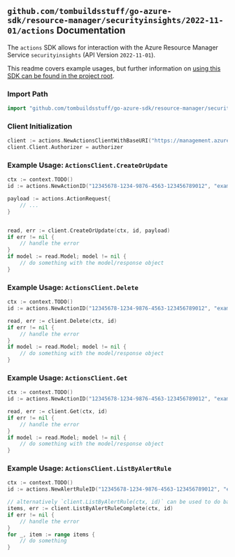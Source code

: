
## `github.com/tombuildsstuff/go-azure-sdk/resource-manager/securityinsights/2022-11-01/actions` Documentation

The `actions` SDK allows for interaction with the Azure Resource Manager Service `securityinsights` (API Version `2022-11-01`).

This readme covers example usages, but further information on [using this SDK can be found in the project root](https://github.com/tombuildsstuff/go-azure-sdk/tree/main/docs).

### Import Path

```go
import "github.com/tombuildsstuff/go-azure-sdk/resource-manager/securityinsights/2022-11-01/actions"
```


### Client Initialization

```go
client := actions.NewActionsClientWithBaseURI("https://management.azure.com")
client.Client.Authorizer = authorizer
```


### Example Usage: `ActionsClient.CreateOrUpdate`

```go
ctx := context.TODO()
id := actions.NewActionID("12345678-1234-9876-4563-123456789012", "example-resource-group", "workspaceValue", "ruleIdValue", "actionIdValue")

payload := actions.ActionRequest{
	// ...
}


read, err := client.CreateOrUpdate(ctx, id, payload)
if err != nil {
	// handle the error
}
if model := read.Model; model != nil {
	// do something with the model/response object
}
```


### Example Usage: `ActionsClient.Delete`

```go
ctx := context.TODO()
id := actions.NewActionID("12345678-1234-9876-4563-123456789012", "example-resource-group", "workspaceValue", "ruleIdValue", "actionIdValue")

read, err := client.Delete(ctx, id)
if err != nil {
	// handle the error
}
if model := read.Model; model != nil {
	// do something with the model/response object
}
```


### Example Usage: `ActionsClient.Get`

```go
ctx := context.TODO()
id := actions.NewActionID("12345678-1234-9876-4563-123456789012", "example-resource-group", "workspaceValue", "ruleIdValue", "actionIdValue")

read, err := client.Get(ctx, id)
if err != nil {
	// handle the error
}
if model := read.Model; model != nil {
	// do something with the model/response object
}
```


### Example Usage: `ActionsClient.ListByAlertRule`

```go
ctx := context.TODO()
id := actions.NewAlertRuleID("12345678-1234-9876-4563-123456789012", "example-resource-group", "workspaceValue", "ruleIdValue")

// alternatively `client.ListByAlertRule(ctx, id)` can be used to do batched pagination
items, err := client.ListByAlertRuleComplete(ctx, id)
if err != nil {
	// handle the error
}
for _, item := range items {
	// do something
}
```

